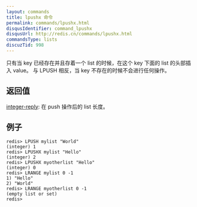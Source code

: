 ```yaml
---
layout: commands
title: lpushx 命令
permalink: commands/lpushx.html
disqusIdentifier: command_lpushx
disqusUrl: http://redis.cn/commands/lpushx.html
commandsType: lists
discuzTid: 998
---
```


只有当 key 已经存在并且存着一个 list 的时候，在这个 key 下面的 list 的头部插入 value。 与 LPUSH 相反，当 key 不存在的时候不会进行任何操作。

## 返回值

[integer-reply](/topics/protocol.html#integer-reply): 在 push 操作后的 list 长度。

## 例子

	redis> LPUSH mylist "World"
	(integer) 1
	redis> LPUSHX mylist "Hello"
	(integer) 2
	redis> LPUSHX myotherlist "Hello"
	(integer) 0
	redis> LRANGE mylist 0 -1
	1) "Hello"
	2) "World"
	redis> LRANGE myotherlist 0 -1
	(empty list or set)
	redis> 